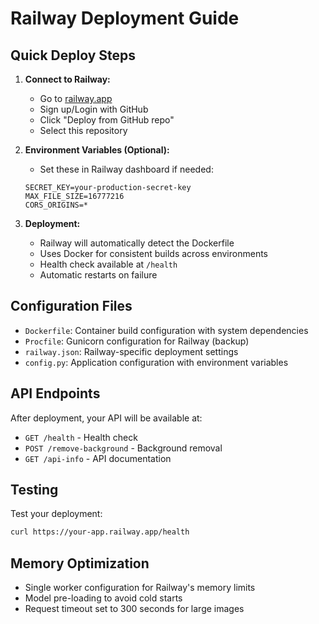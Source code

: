 # Railway Deployment Guide

## Quick Deploy Steps

1. **Connect to Railway:**
   - Go to [railway.app](https://railway.app)
   - Sign up/Login with GitHub
   - Click "Deploy from GitHub repo"
   - Select this repository

2. **Environment Variables (Optional):**
   - Set these in Railway dashboard if needed:
   ```
   SECRET_KEY=your-production-secret-key
   MAX_FILE_SIZE=16777216
   CORS_ORIGINS=*
   ```

3. **Deployment:**
   - Railway will automatically detect the Dockerfile
   - Uses Docker for consistent builds across environments
   - Health check available at `/health`
   - Automatic restarts on failure

## Configuration Files

- `Dockerfile`: Container build configuration with system dependencies
- `Procfile`: Gunicorn configuration for Railway (backup)
- `railway.json`: Railway-specific deployment settings
- `config.py`: Application configuration with environment variables

## API Endpoints

After deployment, your API will be available at:
- `GET /health` - Health check
- `POST /remove-background` - Background removal
- `GET /api-info` - API documentation

## Testing

Test your deployment:
```bash
curl https://your-app.railway.app/health
```

## Memory Optimization

- Single worker configuration for Railway's memory limits
- Model pre-loading to avoid cold starts
- Request timeout set to 300 seconds for large images